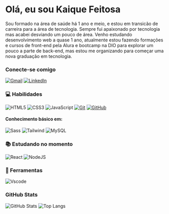 
# Olá, eu sou Kaique Feitosa

Sou formado na área de saúde há 1 ano e meio, e estou em transicão de carreira para a área de tecnologia. Sempre fui apaixonado por tecnologia mas acabei desviando um pouco de área. Venho estudando desenvolvimento web a quase 1 ano, atualmente estou fazendo formações e cursos de front-end pela Alura e bootcamp na DIO para explorar um pouco a parte de back-end, mas estou me organizando para começar uma nova graduação em tecnologia.

### Conecte-se comigo

[![Gmail](https://img.shields.io/badge/Gmail-000000?style=for-the-badge&logo=gmail&logoColor=red)](mailto:pedrokaiquecoelhofeitosa@gmail.com)
[![LinkedIn](https://img.shields.io/badge/-LinkedIn-000000?style=for-the-badge&logo=linkedin&logoColor=30A3DC)](https://www.linkedin.com/in/kaique-feitosa/)

### 💻 Habilidades

![HTML5](https://img.shields.io/badge/HTML5-000000?style=for-the-badge&logo=html5&logoColor=E34F26)
![CSS3](https://img.shields.io/badge/CSS3-000000?style=for-the-badge&logo=css3&logoColor=1572B6)
![JavaScript](https://img.shields.io/badge/JavaScript-000000?style=for-the-badge&logo=javascript&logoColor=yellow)
[![Git](https://img.shields.io/badge/GIT-000000?style=for-the-badge&logo=git&logoColor=E44C30)](https://git-scm.com/doc)
[![GitHub](https://img.shields.io/badge/GitHub-000?style=for-the-badge&logo=github&logoColor=30A3DC)](https://docs.github.com/)

#### Conhecimento básico em:
![Sass](https://img.shields.io/badge/Sass-000?style=for-the-badge&logo=sass)
![Tailwind](https://img.shields.io/badge/tailwindcss-000000.svg?style=for-the-badge&logo=tailwind-css&logoColor=%2338B2AC)
![MySQL](https://img.shields.io/badge/MySQL-00000F?style=for-the-badge&logo=mysql&logoColor=white)

### 📚 Estudando no momento

![React](https://img.shields.io/badge/React-000000?style=for-the-badge&logo=react&logoColor=61DAFB)
![NodeJS](https://img.shields.io/badge/node.js-000000?style=for-the-badge&logo=node.js&logoColor=6DA55F)

### 🔧 Ferramentas
![Vscode](https://img.shields.io/badge/Vscode-000000?style=for-the-badge&logo=visual-studio-code&logoColor=007ACC)

### GitHub Stats

![GitHub Stats](https://github-readme-stats.vercel.app/api?username=kaique-feitosa&theme=react&show_icons=true)
![Top Langs](https://github-readme-stats-git-masterrstaa-rickstaa.vercel.app/api/top-langs/?username=kaique-feitosa&layout=compact&bg_color=20232a&title_color=FFFFFF&text_color=FFFFFF)

